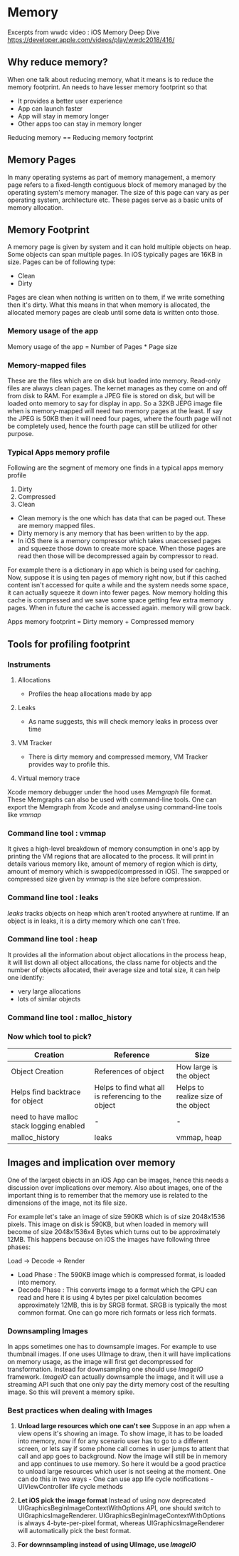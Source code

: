 # Memory

Excerpts from wwdc video : iOS Memory Deep Dive
https://developer.apple.com/videos/play/wwdc2018/416/

## Why reduce memory?
When one talk about reducing memory, what it means is to reduce the memory footprint. An needs to have lesser memory footprint
so that
- It provides a better user experience
- App can launch faster
- App will stay in memory longer
- Other apps too can stay in memory longer

Reducing memory == Reducing memory footprint

## Memory Pages
In many operating systems as part of memory management, a memory page refers to a fixed-length contiguous block of memory 
managed by the operating system's memory manager. The size of this page can vary as per operating system, architecture etc.
These pages serve as a basic units of memory allocation.

## Memory Footprint
A memory page is given by system and it can hold multiple objects on heap. Some objects can span multiple pages. In iOS
typically pages are 16KB in size. Pages can be of following type:
- Clean
- Dirty

Pages are clean when nothing is written on to them, if we write something then it's dirty. What this means in that when
memory is allocated, the allocated memory pages are cleab until some data is written onto those.

### Memory usage of the app
Memory usage of the app = Number of Pages * Page size

### Memory-mapped files
These are the files which are on disk but loaded into memory. Read-only files are always clean pages. The kernet manages
as they come on and off from disk to RAM. For example a JPEG file is stored on disk, but will be loaded onto memory to say
for display in app. So a 32KB JEPG image file when is memory-mapped will need two memory pages at the least. If say the JPEG
is 50KB then it will need four pages, where the fourth page will not be completely used, hence the fourth page can still
be utilized for other purpose.

### Typical Apps memory profile
Following are the segment of memory one finds in a typical apps memory profile
1. Dirty
2. Compressed
3. Clean

- Clean memory is the one which has data that can be paged out. These are memory mapped files.
- Dirty memory is any memory that has been written to by the app.
- In iOS there is a memory compressor which takes unaccessed pages and squeeze those down to create more space. When those
pages are read then those will be decompressed again by compressor to read.

For example there is a dictionary in app which is being used for caching. Now, suppose it is using ten pages of memory
right now, but if this cached content isn't accessed for quite a while and the system needs some space, it can actually
squeeze it down into fewer pages. Now memory holding this cache is compressed and we save some space getting few extra
memory pages. When in future the cache is accessed again. memory will grow back.

Apps memory footprint = Dirty memory + Compressed memory

## Tools for profiling footprint

### Instruments
1. Allocations
    - Profiles the heap allocations made by app

2. Leaks
    - As name suggests, this will check memory leaks in process over time

3. VM Tracker
    - There is dirty memory and compressed memory, VM Tracker provides way to profile this.

4. Virtual memory trace

Xcode memory debugger under the hood uses *Memgraph* file format. These Memgraphs can also be used with command-line tools.
One can export the Memgraph from Xcode and analyse using command-line tools like *vmmap*

### Command line tool : vmmap
It gives a high-level breakdown of memory consumption in one's app by printing the VM regions that are allocated to the
process. It will print in details various memory like, amount of memory of region which is dirty, amount of memory which
is swapped(compressed in iOS). The swapped or compressed size given by *vmmap* is the size before compression.

### Command line tool : leaks
*leaks* tracks objects on heap which aren't rooted anywhere at runtime. If an object is in leaks, it is a dirty memory which
one can't free.

### Command line tool : heap
It provides all the information about object allocations in the process heap, it will list down all object allocations, the
class name for objects and the number of objects allocated, their average size and total size, it can help one identify:
- very large allocations
- lots of similar objects

### Command line tool : malloc_history

### Now which tool to pick?
|Creation|Reference|Size|
|---|---|---|
|Object Creation|References of object|How large is the object|
|Helps find backtrace for object|Helps to find what all is referencing to the object|Helps to realize size of the object|
|need to have malloc stack logging enabled|-|-|
|malloc_history|leaks|vmmap, heap|

## Images and implication over memory
One of the largest objects in an iOS App can be images, hence this needs a discussion over implications over memory.
Also about images, one of the important thing is to remember that the memory use is related to the dimensions of the image,
not its file size.

For example let's take an image of size 590KB which is of size 2048x1536 pixels. This image on disk is 590KB, but when loaded
in memory will become of size 2048x1536x4 Bytes which turns out to be approximately 12MB. This happens because on iOS the images
have following three phases:

Load -> Decode -> Render

- Load Phase : The 590KB image which is compressed format, is loaded into memory.
- Decode Phase : This converts image to a format which the GPU can read and here it is using 4 bytes per pixel calculation
becomes approximately 12MB, this is by SRGB format. SRGB is typically the most common format. One can go more rich formats
or less rich formats.

### Downsampling Images
In apps sometimes one has to downsample images. For example to use thumbnail images. If one uses UIImage to draw, then it
will have implications on memory usage, as the image will first get decompressed for transformation. Instead for downsampling
one should use *ImageIO* framework. *ImageIO* can actually downsample the image, and it will use a streaming API such that
one only pay the dirty memory cost of the resulting image. So this will prevent a memory spike.

### Best practices when dealing with Images
1. **Unload large resources which one can't see**
    Suppose in an app when a view opens it's showing an image. To show image, it has to be loaded into memory, now if for
    any scenario user has to go to a different screen, or lets say if some phone call comes in user jumps to attent that
    call and app goes to background. Now the image will still be in memory and app continues to use memory. So here it would
    be a good practice to unload large resources which user is not seeing at the moment. One can do this in two ways
        - One can use app life cycle notifications
        - UIViewController life cycle methods

2. **Let iOS pick the image format**
    Instead of using now deprecated UIGraphicsBeginImageContextWithOptions API, one should switch to UIGraphicsImageRenderer.
    UIGraphicsBeginImageContextWithOptions is always 4-byte-per-pixel format, whereas UIGraphicsImageRenderer will automatically
    pick the best format.

3. **For downnsampling instead of using UIImage, use *ImageIO***

